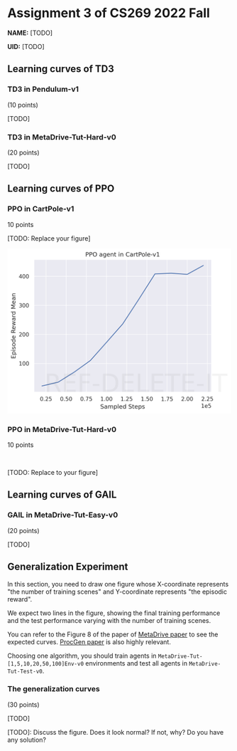 # Assignment 3 of CS269 2022 Fall

**NAME:** [TODO]

**UID:** [TODO]


## Learning curves of TD3

### TD3 in Pendulum-v1

(10 points)

[TODO]


### TD3 in MetaDrive-Tut-Hard-v0

(20 points)

[TODO]



## Learning curves of PPO


### PPO in CartPole-v1

10 points

[TODO: Replace your figure]

![](cartpole-ppo.png)





### PPO in MetaDrive-Tut-Hard-v0

10 points

![]()

[TODO: Replace to your figure]



## Learning curves of GAIL

### GAIL in MetaDrive-Tut-Easy-v0

(20 points)

[TODO]




## Generalization Experiment

In this section, you need to draw one figure
whose X-coordinate represents "the number of training scenes" and 
Y-coordinate represents "the episodic reward".

We expect two lines in the figure, showing the final training performance and 
the test performance varying with the number of training scenes. 

You can refer to the Figure 8 of the paper of  [MetaDrive paper](https://arxiv.org/pdf/2109.12674.pdf) 
to see the expected curves. [ProcGen paper](http://proceedings.mlr.press/v97/cobbe19a/cobbe19a.pdf) is also highly relevant.


Choosing one algorithm, you should train agents in `MetaDrive-Tut-[1,5,10,20,50,100]Env-v0` environments and test all agents in `MetaDrive-Tut-Test-v0`.



### The generalization curves

(30 points)

[TODO]


[TODO]: Discuss the figure. Does it look normal? If not, why? Do you have any solution?



